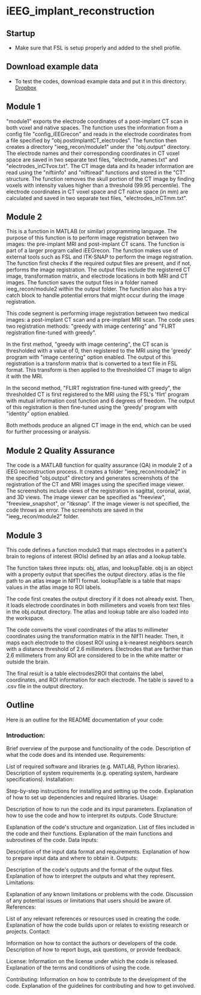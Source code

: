# iEEG_implant_reconstruction

## Startup 
* Make sure that FSL is setup properly and added to the shell profile.

## Download example data

* To test the codes, download example data and put it in this directory: [Dropbox](https://www.dropbox.com/sh/ylxc586grm0p7au/AAAs8QQwUo0VQOSweDyj1v_ta?dl=0)


## Module 1

"module1" exports the electrode coordinates of a post-implant CT scan in both voxel and native spaces. The function uses the information from a config file "config_iEEGrecon" and reads in the electrode coordinates from a file specified by "obj.postImplantCT_electrodes". The function then creates a directory "ieeg_recon/module1" under the "obj.output" directory. The electrode names and their corresponding coordinates in CT voxel space are saved in two separate text files, "electrode_names.txt" and "electrodes_inCTvox.txt". The CT image data and its header information are read using the "niftiinfo" and "niftiread" functions and stored in the "CT" structure. The function removes the skull portion of the CT image by finding voxels with intensity values higher than a threshold (99.95 percentile). The electrode coordinates in CT voxel space and CT native space (in mm) are calculated and saved in two separate text files, "electrodes_inCTmm.txt".

## Module 2
This is a function in MATLAB (or similar) programming language. The purpose of this function is to perform image registration between two images: the pre-implant MRI and post-implant CT scans. The function is part of a larger program called iEEGrecon. The function makes use of external tools such as FSL and ITK-SNAP to perform the image registration. The function first checks if the required output files are present, and if not, performs the image registration. The output files include the registered CT image, transformation matrix, and electrode locations in both MRI and CT images. The function saves the output files in a folder named ieeg_recon/module2 within the output folder. The function also has a try-catch block to handle potential errors that might occur during the image registration.

This code segment is performing image registration between two medical images: a post-implant CT scan and a pre-implant MRI scan. The code uses two registration methods: "greedy with image centering" and "FLIRT registration fine-tuned with greedy".

In the first method, "greedy with image centering", the CT scan is thresholded with a value of 0, then registered to the MRI using the 'greedy' program with "image centering" option enabled. The output of this registration is a transform matrix that is converted to a text file in FSL format. This transform is then applied to the thresholded CT image to align it with the MRI.

In the second method, "FLIRT registration fine-tuned with greedy", the thresholded CT is first registered to the MRI using the FSL's 'flirt' program with mutual information cost function and 6 degrees of freedom. The output of this registration is then fine-tuned using the 'greedy' program with "identity" option enabled.

Both methods produce an aligned CT image in the end, which can be used for further processing or analysis.

## Module 2 Quality Assurance
The code is a MATLAB function for quality assurance (QA) in module 2 of a iEEG reconstruction process. It creates a folder "ieeg_recon/module2" in the specified "obj.output" directory and generates screenshots of the registration of the CT and MRI images using the specified image viewer. The screenshots include views of the registration in sagittal, coronal, axial, and 3D views. The image viewer can be specified as "freeview", "freeview_snapshot", or "itksnap". If the image viewer is not specified, the code throws an error. The screenshots are saved in the "ieeg_recon/module2" folder.

## Module 3
This code defines a function module3 that maps electrodes in a patient's brain to regions of interest (ROIs) defined by an atlas and a lookup table.

The function takes three inputs: obj, atlas, and lookupTable. obj is an object with a property output that specifies the output directory. atlas is the file path to an atlas image in NIfTI format. lookupTable is a table that maps values in the atlas image to ROI labels.

The code first creates the output directory if it does not already exist. Then, it loads electrode coordinates in both millimeters and voxels from text files in the obj.output directory. The atlas and lookup table are also loaded into the workspace.

The code converts the voxel coordinates of the atlas to millimeter coordinates using the transformation matrix in the NIfTI header. Then, it maps each electrode to the closest ROI using a k-nearest neighbors search with a distance threshold of 2.6 millimeters. Electrodes that are farther than 2.6 millimeters from any ROI are considered to be in the white matter or outside the brain.

The final result is a table electrodes2ROI that contains the label, coordinates, and ROI information for each electrode. The table is saved to a .csv file in the output directory.

## Outline
Here is an outline for the README documentation of your code:

### Introduction:

Brief overview of the purpose and functionality of the code.
Description of what the code does and its intended use.
Requirements:

List of required software and libraries (e.g. MATLAB, Python libraries).
Description of system requirements (e.g. operating system, hardware specifications).
Installation:

Step-by-step instructions for installing and setting up the code.
Explanation of how to set up dependencies and required libraries.
Usage:

Description of how to run the code and its input parameters.
Explanation of how to use the code and how to interpret its outputs.
Code Structure:

Explanation of the code's structure and organization.
List of files included in the code and their functions.
Explanation of the main functions and subroutines of the code.
Data Inputs:

Description of the input data format and requirements.
Explanation of how to prepare input data and where to obtain it.
Outputs:

Description of the code's outputs and the format of the output files.
Explanation of how to interpret the outputs and what they represent.
Limitations:

Explanation of any known limitations or problems with the code.
Discussion of any potential issues or limitations that users should be aware of.
References:

List of any relevant references or resources used in creating the code.
Explanation of how the code builds upon or relates to existing research or projects.
Contact:

Information on how to contact the authors or developers of the code.
Description of how to report bugs, ask questions, or provide feedback.

License:
Information on the license under which the code is released.
Explanation of the terms and conditions of using the code.

Contributing:
Information on how to contribute to the development of the code.
Explanation of the guidelines for contributing and how to get involved.